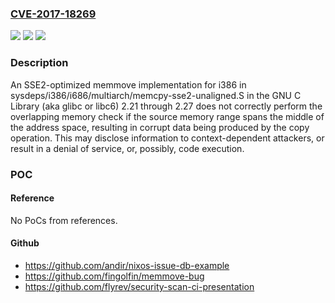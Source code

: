 ### [CVE-2017-18269](https://cve.mitre.org/cgi-bin/cvename.cgi?name=CVE-2017-18269)
![](https://img.shields.io/static/v1?label=Product&message=n%2Fa&color=blue)
![](https://img.shields.io/static/v1?label=Version&message=n%2Fa&color=blue)
![](https://img.shields.io/static/v1?label=Vulnerability&message=n%2Fa&color=brighgreen)

### Description

An SSE2-optimized memmove implementation for i386 in sysdeps/i386/i686/multiarch/memcpy-sse2-unaligned.S in the GNU C Library (aka glibc or libc6) 2.21 through 2.27 does not correctly perform the overlapping memory check if the source memory range spans the middle of the address space, resulting in corrupt data being produced by the copy operation. This may disclose information to context-dependent attackers, or result in a denial of service, or, possibly, code execution.

### POC

#### Reference
No PoCs from references.

#### Github
- https://github.com/andir/nixos-issue-db-example
- https://github.com/fingolfin/memmove-bug
- https://github.com/flyrev/security-scan-ci-presentation

